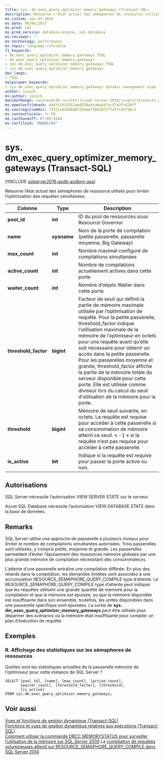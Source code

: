 ```yaml
---
title: sys. dm_exec_query_optimizer_memory_gateways (Transact-SQL)
description: Retourne l’état actuel des sémaphores de ressource utilisés pour limiter l’optimisation des requêtes simultanées
ms.custom: seo-dt-2019
ms.date: 04/06/2017
ms.prod: sql
ms.prod_service: database-engine, sql-database
ms.reviewer: ''
ms.technology: performance
ms.topic: language-reference
f1_keywords:
- dm_exec_query_optimizer_memory_gateways_TSQL
- dm_exec_query_optimizer_memory_gateways
- sys.dm_exec_query_optimizer_memory_gateways_TSQL
- sys.dm_exec_query_optimizer_memory_gateways
dev_langs:
- TSQL
helpviewer_keywords:
- sys.dm_exec_query_optimizer_memory_gateways dynamic management view
author: josack
ms.author: josack
monikerRange: =azuresqldb-current||>=sql-server-2016||=sqlallproducts-allversions||>=sql-server-linux-2017||=azuresqldb-mi-current
ms.openlocfilehash: da47c1b31551abd538adca6a447ac57a3fc429ff
ms.sourcegitcommit: f3321ed29d6d8725ba6378d207277a57cb5fe8c2
ms.contentlocale: fr-FR
ms.lasthandoff: 07/06/2020
ms.locfileid: "86005194"
---
```

# <a name="sysdm_exec_query_optimizer_memory_gateways-transact-sql"></a>sys. dm_exec_query_optimizer_memory_gateways (Transact-SQL)
[!INCLUDE [sqlserver2016-asdb-asdbmi-asa](../../includes/applies-to-version/sqlserver2016-asdb-asdbmi-asa.md)]

Retourne l’état actuel des sémaphores de ressource utilisés pour limiter l’optimisation des requêtes simultanées.

|Colonne|Type|Description|  
|----------|---------------|-----------------|  
|**pool_id**|**int**|ID du pool de ressources sous Resource Governor|  
|**name**|**sysname**|Nom de la porte de compilation (petite passerelle, passerelle moyenne, Big Gateway)|
|**max_count**|**int**|Nombre maximal configuré de compilations simultanées|
|**active_count**|**int**|Nombre de compilations actuellement actives dans cette porte|
|**waiter_count**|**int**|Nombre d’objets Waiter dans cette porte|
|**threshold_factor**|**bigint**|Facteur de seuil qui définit la partie de mémoire maximale utilisée par l’optimisation de requête.  Pour la petite passerelle, threshold_factor indique l’utilisation maximale de la mémoire de l’optimiseur en octets pour une requête avant qu’elle soit nécessaire pour obtenir un accès dans la petite passerelle.  Pour les passerelles moyenne et grande, threshold_factor affiche la partie de la mémoire totale du serveur disponible pour cette porte. Elle est utilisée comme diviseur lors du calcul du seuil d’utilisation de la mémoire pour la porte.|
|**threshold**|**bigint**|Mémoire de seuil suivante, en octets.  La requête est requise pour accéder à cette passerelle si sa consommation de mémoire atteint ce seuil.  « -1 » si la requête n’est pas requise pour accéder à cette passerelle.|
|**is_active**|**bit**|Indique si la requête est requise pour passer la porte active ou non.|


## <a name="permissions"></a>Autorisations  
SQL Server nécessite l’autorisation VIEW SERVER STATE sur le serveur.

Azure SQL Database nécessite l’autorisation VIEW DATABASE STATE dans la base de données.


## <a name="remarks"></a>Remarks  
SQL Server utilise une approche de passerelle à plusieurs niveaux pour limiter le nombre de compilations simultanées autorisées.  Trois passerelles sont utilisées, y compris petite, moyenne et grande. Les passerelles permettent d’éviter l’épuisement des ressources mémoire globales par une plus grande mémoire de compilation nécessitant des consommateurs.

L’attente d’une passerelle entraîne une compilation différée. En plus des retards dans la compilation, les demandes limitées sont associées à une accumulation RESOURCE_SEMAPHORE_QUERY_COMPILE type d’attente. Le RESOURCE_SEMAPHORE_QUERY_COMPILE type d’attente peut indiquer que les requêtes utilisent une grande quantité de mémoire pour la compilation et que la mémoire est épuisée, ou que la mémoire disponible est insuffisante dans son ensemble, toutefois, les unités disponibles dans une passerelle spécifique sont épuisées. La sortie de **sys. dm_exec_query_optimizer_memory_gateways** peut être utilisée pour dépanner des scénarios où la mémoire était insuffisante pour compiler un plan d’exécution de requête.  

## <a name="examples"></a>Exemples  

### <a name="a-viewing-statistics-on-resource-semaphores"></a>R. Affichage des statistiques sur les sémaphores de ressources  
Quelles sont les statistiques actuelles de la passerelle mémoire de l’optimiseur pour cette instance de SQL Server ?

```  
SELECT [pool_id], [name], [max_count], [active_count],
       [waiter_count], [threshold_factor], [threshold],
       [is_active]
FROM sys.dm_exec_query_optimizer_memory_gateways;   

```  

## <a name="see-also"></a>Voir aussi  
 [Vues et fonctions de gestion dynamique &#40;Transact-SQL&#41;](./system-dynamic-management-views.md)   
 [Fonctions et vues de gestion dynamique relatives aux exécutions &#40;Transact-SQL&#41;](./execution-related-dynamic-management-views-and-functions-transact-sql.md)  
[Comment utiliser la commande DBCC MEMORYSTATUS pour surveiller l’utilisation de la mémoire sur SQL Server 2005](https://support.microsoft.com/help/907877/how-to-use-the-dbcc-memorystatus-command-to-monitor-memory-usage-on-sql-server-2005) 
 La [compilation de requêtes volumineuses attend sur RESOURCE_SEMAPHORE_QUERY_COMPILE dans SQL Server 2014](https://support.microsoft.com/help/3024815/large-query-compilation-waits-on-resource-semaphore-query-compile-in-sql-server-2014)
